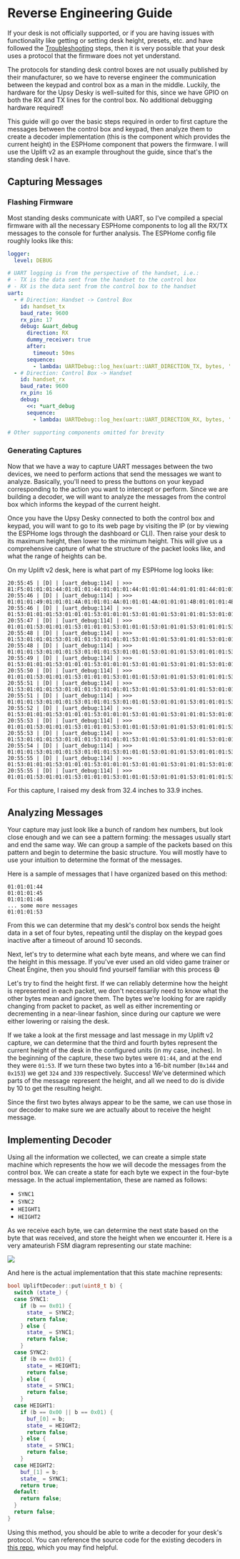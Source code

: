 # Reverse Engineering Guide

If your desk is not officially supported, or if you are having issues with functionality like getting or setting desk height, presets, etc. and have followed the [Troubleshooting](../../troubleshooting.mdx) steps, then it is very possible that your desk uses a protocol that the firmware does not yet understand.

The protocols for standing desk control boxes are not usually published by their manufacturer, so we have to reverse engineer the communication between the keypad and control box as a man in the middle. Luckily, the hardware for the Upsy Desky is well-suited for this, since we have GPIO on both the RX and TX lines for the control box. No additional debugging hardware required!

This guide will go over the basic steps required in order to first capture the messages between the control box and keypad, then analyze them to create a decoder implementation (this is the component which provides the current height) in the ESPHome component that powers the firmware. I will use the Uplift v2 as an example throughout the guide, since that's the standing desk I have.

## Capturing Messages

### Flashing Firmware

Most standing desks communicate with UART, so I've compiled a special firmware with all the necessary ESPHome components to log all the RX/TX messages to the console for further analysis. The ESPHome config file roughly looks like this:

```yaml
logger:
  level: DEBUG

# UART logging is from the perspective of the handset, i.e.:
# - TX is the data sent from the handset to the control box
# - RX is the data sent from the control box to the handset
uart:
  - # Direction: Handset -> Control Box
    id: handset_tx
    baud_rate: 9600
    rx_pin: 17
    debug: &uart_debug
      direction: RX
      dummy_receiver: true
      after:
        timeout: 50ms
      sequence:
        - lambda: UARTDebug::log_hex(uart::UART_DIRECTION_TX, bytes, ':');
  - # Direction: Control Box -> Handset
    id: handset_rx
    baud_rate: 9600
    rx_pin: 16
    debug:
      <<: *uart_debug
      sequence:
        - lambda: UARTDebug::log_hex(uart::UART_DIRECTION_RX, bytes, ':');

# Other supporting components omitted for brevity
```

### Generating Captures

Now that we have a way to capture UART messages between the two devices, we need to perform actions that send the messages we want to analyze. Basically, you'll need to press the buttons on your keypad corresponding to the action you want to intercept or perform. Since we are building a decoder, we will want to analyze the messages from the control box which informs the keypad of the current height.

Once you have the Upsy Desky connected to both the control box and keypad, you will want to go to its web page by visiting the IP (or by viewing the ESPHome logs through the dashboard or CLI). Then raise your desk to its maximum height, then lower to the minimum height. This will give us a comprehensive capture of what the structure of the packet looks like, and what the range of heights can be.

On my Uplift v2 desk, here is what part of my ESPHome log looks like:

```log
20:55:45 | [D] | [uart_debug:114] | >>> 81:F5:01:01:01:44:01:01:01:44:01:01:01:44:01:01:01:44:01:01:01:44:01:01:01:44:01:01:01:44:01:01:01:44:01:01:01:44:01:01:01:44:01:01:01:44:01:01:01:44:01:01:01:44:01:01:01:44:01:01:01:44:01:01:01:44:01:01:01:44:01:01:01:45:01:01:01:45:01:01:01:45:01:01:01:45:01:01:01:45:01:01:01:45:01:01:01:46:01:01:01:46:01:01:01:46:01:01:01:47:01:01:01:47:01:01:01:47:01:01:01:47:01:01:01:47:01:01:01:48:01:01:01:48:01:01:01:48:01:01:01:49:01:01:01:49:01:01:01:49
20:55:46 | [D] | [uart_debug:114] | >>> 01:01:01:49:01:01:01:4A:01:01:01:4A:01:01:01:4A:01:01:01:4B:01:01:01:4B:01:01:01:4B:01:01:01:4B:01:01:01:4B:01:01:01:4C:01:01:01:4C:01:01:01:4D:01:01:01:4D:01:01:01:4D:01:01:01:4D:01:01:01:4E:01:01:01:4E:01:01:01:4E:01:01:01:4F:01:01:01:4F:01:01:01:4F:01:01:01:4F:01:01:01:50:01:01:01:50:01:01:01:50:01:01:01:51:01:01:01:51:01:01:01:51:01:01:01:51:01:01:01:51:01:01:01:52:01:01:01:52:01:01:01:52:01:01:01:52:01:01:01:52:01:01:01:53:01:01:01:53:01:01
20:55:46 | [D] | [uart_debug:114] | >>> 01:53:01:01:01:53:01:01:01:53:01:01:01:53:01:01:01:53:01:01:01:53:01:01:01:53:01:01:01:53:01:01:01:53:01:01:01:53:01:01:01:53:01:01:01:53:01:01:01:53:01:01:01:53:01:01:01:53:01:01:01:53:01:01:01:53:01:01:01:53:01:01:01:53:01:01:01:53:01:01:01:53:01:01:01:53:01:01:01:53:01:01:01:53:01:01:01:53:01:01:01:53:01:01:01:53:01:01:01:53:01:01:01:53:01:01:01:53:01:01:01:53:01:01:01:53:01:01:01:53:01:01:01:53:01:01:01:53:01:01:01:53:01:01:01:53:01:01:01:53
20:55:47 | [D] | [uart_debug:114] | >>> 01:01:01:53:01:01:01:53:01:01:01:53:01:01:01:53:01:01:01:53:01:01:01:53:01:01:01:53:01:01:01:53:01:01:01:53:01:01:01:53:01:01:01:53:01:01:01:53:01:01:01:53:01:01:01:53:01:01:01:53:01:01:01:53:01:01:01:53:01:01:01:53:01:01:01:53:01:01:01:53:01:01:01:53:01:01:01:53:01:01:01:53:01:01:01:53:01:01:01:53:01:01:01:53:01:01:01:53:01:01:01:53:01:01:01:53:01:01:01:53:01:01:01:53:01:01:01:53:01:01:01:53:01:01:01:53:01:01:01:53:01:01:01:53:01:01:01:53:01:01
20:55:48 | [D] | [uart_debug:114] | >>> 01:53:01:01:01:53:01:01:01:53:01:01:01:53:01:01:01:53:01:01:01:53:01:01:01:53:01:01:01:53:01:01:01:53:01:01:01:53:01:01:01:53:01:01:01:53:01:01:01:53:01:01:01:53:01:01:01:53:01:01:01:53:01:01:01:53:01:01:01:53:01:01:01:53:01:01:01:53:01:01:01:53:01:01:01:53:01:01:01:53:01:01:01:53:01:01:01:53:01:01:01:53:01:01:01:53:01:01:01:53:01:01:01:53:01:01:01:53:01:01:01:53:01:01:01:53:01:01:01:53:01:01:01:53:01:01:01:53:01:01:01:53:01:01:01:53:01:01:01:53
20:55:48 | [D] | [uart_debug:114] | >>> 01:01:01:53:01:01:01:53:01:01:01:53:01:01:01:53:01:01:01:53:01:01:01:53:01:01:01:53:01:01:01:53:01:01:01:53:01:01:01:53:01:01:01:53:01:01:01:53:01:01:01:53:01:01:01:53:01:01:01:53:01:01:01:53:01:01:01:53:01:01:01:53:01:01:01:53:01:01:01:53:01:01:01:53:01:01:01:53:01:01:01:53:01:01:01:53:01:01:01:53:01:01:01:53:01:01:01:53:01:01:01:53:01:01:01:53:01:01:01:53:01:01:01:53:01:01:01:53:01:01:01:53:01:01:01:53:01:01:01:53:01:01:01:53:01:01:01:53:01:01
20:55:49 | [D] | [uart_debug:114] | >>> 01:53:01:01:01:53:01:01:01:53:01:01:01:53:01:01:01:53:01:01:01:53:01:01:01:53:01:01:01:53:01:01:01:53:01:01:01:53:01:01:01:53:01:01:01:53:01:01:01:53:01:01:01:53:01:01:01:53:01:01:01:53:01:01:01:53:01:01:01:53:01:01:01:53:01:01:01:53:01:01:01:53:01:01:01:53:01:01:01:53:01:01:01:53:01:01:01:53:01:01:01:53:01:01:01:53:01:01:01:53:01:01:01:53:01:01:01:53:01:01:01:53:01:01:01:53:01:01:01:53:01:01:01:53:01:01:01:53:01:01:01:53:01:01:01:53:01:01:01:53
20:55:50 | [D] | [uart_debug:114] | >>> 01:01:01:53:01:01:01:53:01:01:01:53:01:01:01:53:01:01:01:53:01:01:01:53:01:01:01:53:01:01:01:53:01:01:01:53:01:01:01:53:01:01:01:53:01:01:01:53:01:01:01:53:01:01:01:53:01:01:01:53:01:01:01:53:01:01:01:53:01:01:01:53:01:01:01:53:01:01:01:53:01:01:01:53:01:01:01:53:01:01:01:53:01:01:01:53:01:01:01:53:01:01:01:53:01:01:01:53:01:01:01:53:01:01:01:53:01:01:01:53:01:01:01:53:01:01:01:53:01:01:01:53:01:01:01:53:01:01:01:53:01:01:01:53:01:01:01:53:01:01
20:55:51 | [D] | [uart_debug:114] | >>> 01:53:01:01:01:53:01:01:01:53:01:01:01:53:01:01:01:53:01:01:01:53:01:01:01:53:01:01:01:53:01:01:01:53:01:01:01:53:01:01:01:53:01:01:01:53:01:01:01:53:01:01:01:53:01:01:01:53:01:01:01:53:01:01:01:53:01:01:01:53:01:01:01:53:01:01:01:53:01:01:01:53:01:01:01:53:01:01:01:53:01:01:01:53:01:01:01:53:01:01:01:53:01:01:01:53:01:01:01:53:01:01:01:53:01:01:01:53:01:01:01:53:01:01:01:53:01:01:01:53:01:01:01:53:01:01:01:53:01:01:01:53:01:01:01:53:01:01:01:53
20:55:51 | [D] | [uart_debug:114] | >>> 01:01:01:53:01:01:01:53:01:01:01:53:01:01:01:53:01:01:01:53:01:01:01:53:01:01:01:53:01:01:01:53:01:01:01:53:01:01:01:53:01:01:01:53:01:01:01:53:01:01:01:53:01:01:01:53:01:01:01:53:01:01:01:53:01:01:01:53:01:01:01:53:01:01:01:53:01:01:01:53:01:01:01:53:01:01:01:53:01:01:01:53:01:01:01:53:01:01:01:53:01:01:01:53:01:01:01:53:01:01:01:53:01:01:01:53:01:01:01:53:01:01:01:53:01:01:01:53:01:01:01:53:01:01:01:53:01:01:01:53:01:01:01:53:01:01:01:53:01:01
20:55:52 | [D] | [uart_debug:114] | >>> 01:53:01:01:01:53:01:01:01:53:01:01:01:53:01:01:01:53:01:01:01:53:01:01:01:53:01:01:01:53:01:01:01:53:01:01:01:53:01:01:01:53:01:01:01:53:01:01:01:53:01:01:01:53:01:01:01:53:01:01:01:53:01:01:01:53:01:01:01:53:01:01:01:53:01:01:01:53:01:01:01:53:01:01:01:53:01:01:01:53:01:01:01:53:01:01:01:53:01:01:01:53:01:01:01:53:01:01:01:53:01:01:01:53:01:01:01:53:01:01:01:53:01:01:01:53:01:01:01:53:01:01:01:53:01:01:01:53:01:01:01:53:01:01:01:53:01:01:01:53
20:55:53 | [D] | [uart_debug:114] | >>> 01:01:01:53:01:01:01:53:01:01:01:53:01:01:01:53:01:01:01:53:01:01:01:53:01:01:01:53:01:01:01:53:01:01:01:53:01:01:01:53:01:01:01:53:01:01:01:53:01:01:01:53:01:01:01:53:01:01:01:53:01:01:01:53:01:01:01:53:01:01:01:53:01:01:01:53:01:01:01:53:01:01:01:53:01:01:01:53:01:01:01:53:01:01:01:53:01:01:01:53:01:01:01:53:01:01:01:53:01:01:01:53:01:01:01:53:01:01:01:53:01:01:01:53:01:01:01:53:01:01:01:53:01:01:01:53:01:01:01:53:01:01:01:53:01:01:01:53:01:01
20:55:53 | [D] | [uart_debug:114] | >>> 01:53:01:01:01:53:01:01:01:53:01:01:01:53:01:01:01:53:01:01:01:53:01:01:01:53:01:01:01:53:01:01:01:53:01:01:01:53:01:01:01:53:01:01:01:53:01:01:01:53:01:01:01:53:01:01:01:53:01:01:01:53:01:01:01:53:01:01:01:53:01:01:01:53:01:01:01:53:01:01:01:53:01:01:01:53:01:01:01:53:01:01:01:53:01:01:01:53:01:01:01:53:01:01:01:53:01:01:01:53:01:01:01:53:01:01:01:53:01:01:01:53:01:01:01:53:01:01:01:53:01:01:01:53:01:01:01:53:01:01:01:53:01:01:01:53:01:01:01:53
20:55:54 | [D] | [uart_debug:114] | >>> 01:01:01:53:01:01:01:53:01:01:01:53:01:01:01:53:01:01:01:53:01:01:01:53:01:01:01:53:01:01:01:53:01:01:01:53:01:01:01:53:01:01:01:53:01:01:01:53:01:01:01:53:01:01:01:53:01:01:01:53:01:01:01:53:01:01:01:53:01:01:01:53:01:01:01:53:01:01:01:53:01:01:01:53:01:01:01:53:01:01:01:53:01:01:01:53:01:01:01:53:01:01:01:53:01:01:01:53:01:01:01:53:01:01:01:53:01:01:01:53:01:01:01:53:01:01:01:53:01:01:01:53:01:01:01:53:01:01:01:53:01:01:01:53:01:01:01:53:01:01
20:55:55 | [D] | [uart_debug:114] | >>> 01:53:01:01:01:53:01:01:01:53:01:01:01:53:01:01:01:53:01:01:01:53:01:01:01:53:01:01:01:53:01:01:01:53:01:01:01:53:01:01:01:53:01:01:01:53:01:01:01:53:01:01:01:53:01:01:01:53:01:01:01:53:01:01:01:53:01:01:01:53:01:01:01:53:01:01:01:53:01:01:01:53:01:01:01:53:01:01:01:53:01:01:01:53:01:01:01:53:01:01:01:53:01:01:01:53:01:01:01:53:01:01:01:53:01:01:01:53:01:01:01:53:01:01:01:53:01:01:01:53:01:01:01:53:01:01:01:53:01:01:01:53:01:01:01:53:01:01:01:53
20:55:55 | [D] | [uart_debug:114] | >>> 01:01:01:53:01:01:01:53:01:01:01:53:01:01:01:53:01:01:01:53:01:01:01:53:01:01:01:53:01:01:01:53:01:01:01:53:01:01:01:53:01:01:01:53:01:01:01:53:01:01:01:53:01:01:01:53:01:01:01:53:01:01:01:53:01:01:01:53:01:01:01:53:01:01:01:53:01:01:01:53:01:01:01:53:01:01:01:53:01:01:01:53:01:01:01:53:01:05
```

For this capture, I raised my desk from 32.4 inches to 33.9 inches.

## Analyzing Messages

Your capture may just look like a bunch of random hex numbers, but look close enough and we can see a pattern forming: the messages usually start and end the same way. We can group a sample of the packets based on this pattern and begin to determine the basic structure. You will mostly have to use your intuition to determine the format of the messages.

Here is a sample of messages that I have organized based on this method:

```log
01:01:01:44
01:01:01:45
01:01:01:46
... some more messages
01:01:01:53
```

From this we can determine that my desk's control box sends the height data in a set of four bytes, repeating until the display on the keypad goes inactive after a timeout of around 10 seconds.

Next, let's try to determine what each byte means, and where we can find the height in this message. If you've ever used an old video game trainer or Cheat Engine, then you should find yourself familiar with this process 😄

Let's try to find the height first. If we can reliably determine how the height is represented in each packet, we don't necessarily need to know what the other bytes mean and ignore them. The bytes we're looking for are rapidly changing from packet to packet, as well as either incrementing or decrementing in a near-linear fashion, since during our capture we were either lowering or raising the desk.

If we take a look at the first message and last message in my Uplift v2 capture, we can determine that the third and fourth bytes represent the current height of the desk in the configured units (in my case, inches). In the beginning of the capture, these two bytes were `01:44`, and at the end they were `01:53`. If we turn these two bytes into a 16-bit number (`0x144` and `0x153`) we get `324` and `339` respectively. Success! We've determined which parts of the message represent the height, and all we need to do is divide by 10 to get the resulting height.

Since the first two bytes always appear to be the same, we can use those in our decoder to make sure we are actually about to receive the height message.

## Implementing Decoder

Using all the information we collected, we can create a simple state machine which represents the how we will decode the messages from the control box. We can create a state for each byte we expect in the four-byte message. In the actual implementation, these are named as follows:

- `SYNC1`
- `SYNC2`
- `HEIGHT1`
- `HEIGHT2`

As we receive each byte, we can determine the next state based on the byte that was received, and store the height when we encounter it. Here is a very amateurish FSM diagram representing our state machine:

![](./fsm.png)

And here is the actual implementation that this state machine represents:

```cpp
bool UpliftDecoder::put(uint8_t b) {
  switch (state_) {
  case SYNC1:
    if (b == 0x01) {
      state_ = SYNC2;
      return false;
    } else {
      state_ = SYNC1;
      return false;
    }
  case SYNC2:
    if (b == 0x01) {
      state_ = HEIGHT1;
      return false;
    } else {
      state_ = SYNC1;
      return false;
    }
  case HEIGHT1:
    if (b == 0x00 || b == 0x01) {
      buf_[0] = b;
      state_ = HEIGHT2;
      return false;
    } else {
      state_ = SYNC1;
      return false;
    }
  case HEIGHT2:
    buf_[1] = b;
    state_ = SYNC1;
    return true;
  default:
    return false;
  }
  return false;
}
```

Using this method, you should be able to write a decoder for your desk's protocol. You can reference the source code for the existing decoders in [this repo](https://github.com/tjhorner/esphome-standing-desk/tree/master/components/standing_desk_height), which you may find helpful.
